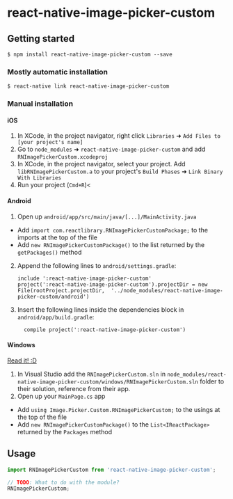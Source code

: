 
# react-native-image-picker-custom

## Getting started

`$ npm install react-native-image-picker-custom --save`

### Mostly automatic installation

`$ react-native link react-native-image-picker-custom`

### Manual installation


#### iOS

1. In XCode, in the project navigator, right click `Libraries` ➜ `Add Files to [your project's name]`
2. Go to `node_modules` ➜ `react-native-image-picker-custom` and add `RNImagePickerCustom.xcodeproj`
3. In XCode, in the project navigator, select your project. Add `libRNImagePickerCustom.a` to your project's `Build Phases` ➜ `Link Binary With Libraries`
4. Run your project (`Cmd+R`)<

#### Android

1. Open up `android/app/src/main/java/[...]/MainActivity.java`
  - Add `import com.reactlibrary.RNImagePickerCustomPackage;` to the imports at the top of the file
  - Add `new RNImagePickerCustomPackage()` to the list returned by the `getPackages()` method
2. Append the following lines to `android/settings.gradle`:
  	```
  	include ':react-native-image-picker-custom'
  	project(':react-native-image-picker-custom').projectDir = new File(rootProject.projectDir, 	'../node_modules/react-native-image-picker-custom/android')
  	```
3. Insert the following lines inside the dependencies block in `android/app/build.gradle`:
  	```
      compile project(':react-native-image-picker-custom')
  	```

#### Windows
[Read it! :D](https://github.com/ReactWindows/react-native)

1. In Visual Studio add the `RNImagePickerCustom.sln` in `node_modules/react-native-image-picker-custom/windows/RNImagePickerCustom.sln` folder to their solution, reference from their app.
2. Open up your `MainPage.cs` app
  - Add `using Image.Picker.Custom.RNImagePickerCustom;` to the usings at the top of the file
  - Add `new RNImagePickerCustomPackage()` to the `List<IReactPackage>` returned by the `Packages` method


## Usage
```javascript
import RNImagePickerCustom from 'react-native-image-picker-custom';

// TODO: What to do with the module?
RNImagePickerCustom;
```
  